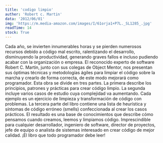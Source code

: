 ```yaml
---
title: 'codigo limpio'
auther: 'Robert c. Martin'
data: '2012/06/01'
img: 'https://m.media-amazon.com/images/I/61orja1+P7L._SL1285_.jpg'
readTime: 14
stock: True
---
```


Cada año, se invierten innumerables horas y se pierden numerosos recursos debido a código mal escrito, ralentizando el desarrollo, disminuyendo la productividad, generando graves fallos e incluso pudiendo acabar con la organización o empresa. El reconocido experto de software Robert C. Martin, junto con sus colegas de Object Mentor, nos presentan sus óptimas técnicas y metodologías ágiles para limpiar el código sobre la marcha y crearlo de forma correcta, de este modo mejorará como programador. Esta obra se divide en tres partes. La primera describe los principios, patrones y prácticas para crear código limpio. La segunda incluye varios casos de estudio cuya complejidad va aumentando. Cada ejemplo es un ejercicio de limpieza y transformación de código con problemas. La tercera parte del libro contiene una lista de heurística y síntomas de código erróneo (smells) confeccionada al crear los casos prácticos. El resultado es una base de conocimientos que describe cómo pensamos cuando creamos, leemos y limpiamos código. Imprescindible para cualquier desarrollador, ingeniero de software, director de proyectos, jefe de equipo o analista de sistemas interesado en crear código de mejor calidad. ¡El libro que todo programador debe leer!